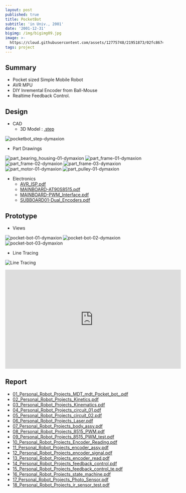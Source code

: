 ```yaml
---
layout: post
published: true
title: PocketBot
subtitle: 'in Univ., 2001'
date: '2001-12-31'
bigimg: /img/bigimg09.jpg
image: >-
  https://cloud.githubusercontent.com/assets/12775748/21951873/02fc8674-da52-11e6-9dfc-5808866c7503.jpg
tags: project
---
```


## Summary
* Pocket sized Simple Mobile Robot
* AVR MPU
* DIY Inremental Encoder from Ball-Mouse
* Realtime Feedback Control.

## Design
* CAD
  - 3D Model : [.step](https://drive.google.com/open?id=0B3VzdmodvgcIVWZSMWx6SFdKNzQ)

![pocketbot_step-dymaxion](https://cloud.githubusercontent.com/assets/12775748/21951874/02fd9712-da52-11e6-824f-a291f072981f.jpg)

* Part Drawings

![part_bearing_housing-01-dymaxion](https://cloud.githubusercontent.com/assets/12775748/21951866/02d5b148-da52-11e6-8586-d7c84f5c7ff7.gif)
![part_frame-01-dymaxion](https://cloud.githubusercontent.com/assets/12775748/21951871/02dfb698-da52-11e6-9f96-b35a6b22dbeb.gif)
![part_frame-02-dymaxion](https://cloud.githubusercontent.com/assets/12775748/21951869/02db6746-da52-11e6-8a37-f1c1ae2ebe29.gif)
![part_frame-03-dymaxion](https://cloud.githubusercontent.com/assets/12775748/21951867/02d76934-da52-11e6-870e-e314c2d12a4b.gif)
![part_motor-01-dymaxion](https://cloud.githubusercontent.com/assets/12775748/21951870/02dbbd54-da52-11e6-9511-8db16719e223.gif)
![part_pulley-01-dymaxion](https://cloud.githubusercontent.com/assets/12775748/21951872/02faf46c-da52-11e6-9bd8-23fb7f68d320.gif)

* Electronics
  - [AVR_ISP.pdf](https://drive.google.com/open?id=0B3VzdmodvgcIa3dMaVVYeVhoOEk)
  - [MAINBOARD-AT90S8515.pdf](https://drive.google.com/open?id=0B3VzdmodvgcIOWNrYlRaay04Z1k)
  - [MAINBOARD-PWM_Interface.pdf](https://drive.google.com/open?id=0B3VzdmodvgcIbG9WcngtVjJCVjQ)
  - [SUBBOARD01-Dual_Encoders.pdf](https://drive.google.com/open?id=0B3VzdmodvgcIcnFveDhJMHp0bGc)

## Prototype
* Views

![pocket-bot-01-dymaxion](https://cloud.githubusercontent.com/assets/12775748/21951873/02fc8674-da52-11e6-9dfc-5808866c7503.jpg)
![pocket-bot-02-dymaxion](https://cloud.githubusercontent.com/assets/12775748/21951875/02fe0206-da52-11e6-8040-27b4f6801097.jpg)
![pocket-bot-03-dymaxion](https://cloud.githubusercontent.com/assets/12775748/21951876/02fe9dce-da52-11e6-9d61-c1fd15de4e3a.jpg)


* Line Tracing

![Line Tracing](https://cloud.githubusercontent.com/assets/12775748/21951868/02d8628a-da52-11e6-81f1-7769c6d33e3a.gif)

<iframe width="560" height="315" src="https://www.youtube.com/embed/SDE5iykJ2N0" frameborder="0" allowfullscreen></iframe>

## Report
* [01_Personal_Robot_Projects_MDT_mdt_Pocket_bot_.pdf](https://drive.google.com/open?id=0B3VzdmodvgcIeVVtVEhuSE1CX2s)
* [02_Personal_Robot_Projects_Kinetics.pdf](https://drive.google.com/open?id=0B3VzdmodvgcIcTNwaDdFd2ZDZ1U)
* [03_Personal_Robot_Projects_Kinematics.pdf](https://drive.google.com/open?id=0B3VzdmodvgcIcUJNU2VLUVo0ZVE)
* [04_Personal_Robot_Projects_circuit_01.pdf](https://drive.google.com/open?id=0B3VzdmodvgcISlBXX29VTjRnWkU)
* [05_Personal_Robot_Projects_circuit_02.pdf](https://drive.google.com/open?id=0B3VzdmodvgcIaThlemIxZk5Lbms)
* [06_Personal_Robot_Projects_Laser.pdf](https://drive.google.com/open?id=0B3VzdmodvgcIclU2NC1jLWhXalE)
* [07_Personal_Robot_Projects_body_assy.pdf](https://drive.google.com/open?id=0B3VzdmodvgcILXpERGt4bUdVS1k)
* [08_Personal_Robot_Projects_8515_PWM.pdf](https://drive.google.com/open?id=0B3VzdmodvgcIdDE2S3Q1dXNlOFU)
* [09_Personal_Robot_Projects_8515_PWM_test.pdf](https://drive.google.com/open?id=0B3VzdmodvgcIRERZVXlOMzhyUFk)
* [10_Personal_Robot_Projects_Encoder_Reading.pdf](https://drive.google.com/open?id=0B3VzdmodvgcIVGlna1FIbUtBaGc)
* [11_Personal_Robot_Projects_encoder_assy.pdf](https://drive.google.com/open?id=0B3VzdmodvgcILU9uWDR5TWMyaU0)
* [12_Personal_Robot_Projects_encoder_signal.pdf](https://drive.google.com/open?id=0B3VzdmodvgcIVUkyR2k3Um5Ba0U)
* [13_Personal_Robot_Projects_encoder_read.pdf](https://drive.google.com/open?id=0B3VzdmodvgcITWFSNmFxQTA0Z1E)
* [14_Personal_Robot_Projects_feedback_control.pdf](https://drive.google.com/open?id=0B3VzdmodvgcITjRZLUI0dDBtMVU)
* [15_Personal_Robot_Projects_feedback_control_te.pdf](https://drive.google.com/open?id=0B3VzdmodvgcIQlZvUzlzUERzZUU)
* [16_Personal_Robot_Projects_state_machine.pdf](https://drive.google.com/open?id=0B3VzdmodvgcIMlFUWWxER3dNMUk)
* [17_Personal_Robot_Projects_Photo_Sensor.pdf](https://drive.google.com/open?id=0B3VzdmodvgcIbFUyMUpNMXJiWnM)
* [18_Personal_Robot_Projects_ir_sensor_test.pdf](https://drive.google.com/open?id=0B3VzdmodvgcIRFJmblo3VkpyU2c)
